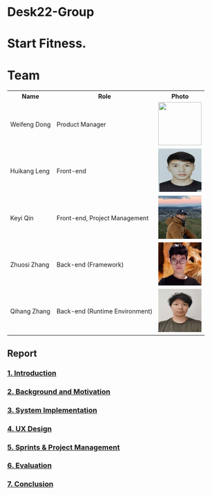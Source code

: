 # Desk22-Group
# Start Fitness.

# Team
<div align=center>
<table>
<tr>
  <th>Name</th>
  <th>Role</th>
  <th>Photo</th>
</tr>
<tr>
  <td>Weifeng  Dong</td>
  <td>Product  Manager</td>
  <td><img src="https://github.com/HKLENG/Desk22-Group/blob/main/image/%E8%91%A3.png" width="100" height="100"></td>
</tr>
<tr>
  <td>Huikang  Leng </td>
  <td>Front-end </td>
  <td><img src="https://github.com/HKLENG/Desk22-Group/blob/main/image/leng.png" width="100" height="100"></td>
</tr>
<tr>
  <td>Keyi  Qin</td>
  <td>Front-end, Project Management</td>
  <td><img src="https://github.com/HKLENG/Desk22-Group/blob/main/image/qinke.png" width="100" height="100"></td>
</tr>
<tr>
  <td>Zhuosi  Zhang</td>
  <td>Back-end  (Framework) </td>
  <td><img src="https://github.com/HKLENG/Desk22-Group/blob/main/image/zhang.png" width="100" height="100"></td>
</tr>
<tr>
  <td>Qihang  Zhang</td>
  <td>Back-end  (Runtime Environment)</td>
  <td><img src="https://github.com/HKLENG/Desk22-Group/blob/main/image/Qihang.png" width="100" height="100"></td>
</tr>
</table>
  </div>

## **Report**

### [1. Introduction](report/Introduction.md)


### [2. Background and Motivation](report/BackgroundandMotivation.md)


### [3. System Implementation](report/Implementation.md)


### [4. UX Design](report/UXDesign.md)


### [5. Sprints & Project Management](report/sprints&ProjectManagement.md)


### [6. Evaluation](report/Evaluation.md)


### [7. Conclusion](report/Conclusion.md)

